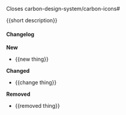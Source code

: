 Closes carbon-design-system/carbon-icons#

{{short description}}

#### Changelog

**New**

- {{new thing}}

**Changed**

- {{change thing}}

**Removed**

- {{removed thing}}
